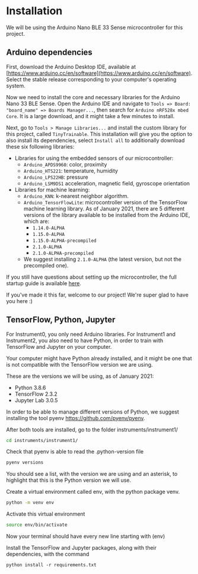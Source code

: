 # Installation

We will be using the Arduino Nano BLE 33 Sense microcontroller for this project.

## Arduino dependencies

First, download the Arduino Desktop IDE, available at [https://www.arduino.cc/en/software](https://www.arduino.cc/en/software). Select the stable release corresponding to your computer's operating system.

Now we need to install the core and necessary libraries for the Arduino Nano 33 BLE Sense. Open the Arduino IDE and navigate to `Tools => Board: "board_name" => Boards Manager...`, then search for `Arduino nRF528x mbed Core`. It is a large download, and it might take a few minutes to install.

Next, go to `Tools > Manage Libraries...` and install the custom library for this project, called `TinyTrainable`. This installation will give you the option to also install its dependencies, select `Install all` to additionally download these six following libraries:

* Libraries for using the embedded sensors of our microcontroller:
    * `Arduino_APDS9960`: color, proximity
    * `Arduino_HTS221`: temperature, humidity
    * `Arduino_LPS22HB`: pressure
    * `Arduino_LSM9DS1` acceleration, magnetic field, gyroscope orientation
* Libraries for machine learning:
    * `Arduino_KNN`: k-nearest neighbor algorithm.
    * `Arduino_TensorFlowLite`: microcontroller version of the TensorFlow machine learning library. As of January 2021, there are 5 different versions of the library available to be installed from the Arduino IDE, which are:
      * `1.14.0-ALPHA`
      * `1.15.0-ALPHA`
      * `1.15.0-ALPHA-precompiled`
      * `2.1.0-ALPHA`
      * `2.1.0-ALPHA-precompiled`
    * We suggest installing `2.1.0-ALPHA` (the latest version, but not the precompiled one).


If you still have questions about setting up the microcontroller, the full startup guide is available [here](https://www.arduino.cc/en/Guide/NANO33BLESense).

If you've made it this far, welcome to our project! We're super glad to have you here :)

## TensorFlow, Python, Jupyter

For Instrument0, you only need Arduino libraries. For Instrument1 and Instrument2, you also need to have Python, in order to train with TensorFlow and Jupyter on your computer.

Your computer might have Python already installed, and it might be one that is not compatible with the TensorFlow version we are using.

These are the versions we will be using, as of January 2021:

* Python 3.8.6
* TensorFlow 2.3.2
* Jupyter Lab 3.0.5

In order to be able to manage different versions of Python, we suggest installing the tool pyenv https://github.com/pyenv/pyenv.

After both tools are installed, go to the folder instruments/instrument1/

```bash
cd instruments/instrument1/
```

Check that pyenv is able to read the .python-version file

```bash
pyenv versions
```

You should see a list, with the version we are using and an asterisk, to highlight that this is the Python version we will use.

Create a virtual environment called env, with the python package venv.

```bash
python -m venv env
```

Activate this virtual environment

```bash
source env/bin/activate
```

Now your terminal should have every new line starting with (env)

Install the TensorFlow and Jupyter packages, along with their dependencies, with the command

```
python install -r requirements.txt
```
